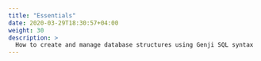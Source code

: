 ```yaml
---
title: "Essentials"
date: 2020-03-29T18:30:57+04:00
weight: 30
description: >
  How to create and manage database structures using Genji SQL syntax
---
```


